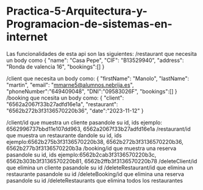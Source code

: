 # Practica-5-Arquitectura-y-Programacion-de-sistemas-en-internet
Las funcionalidades de esta api son las siguientes:
/restaurant que necesita un body como
{
"name": "Casa Pepe",
"CIF": "B13529940",
"address": "Ronda de valencia 16",
"bookings":[]
}

/client que necesita un body como:
{
"firstName": "Manolo",
"lastName": "martin",
"email": "mmarne5@alumnos.nebrija.es",
"phoneNumber":"649409048",
"DNI":"09583026F",
"bookings":[]
}
/booking que ncesita un body como:
{
"client": "6562a2067f33b27adfd16e1a",
"restaurant": "6562b272b3f3136570220b36",
"date":"2023-11-12"
}

/client/id que muestra un cliente pasandole su id, ids ejemplo: 6562996737bbd11e107dd963, 6562a2067f33b27adfd16e1a
/restaurant/id que muestra un restaurante dandole su id, ids ejemplo:6562b275b3f3136570220b38, 6562b272b3f3136570220b36, 6562b277b3f3136570220b3a
/booking/id que muestra una reserva pasandole su id, ids ejemplo:6562b2cab3f3136570220b3c, 6562b303b3f3136570220b81, 6562b2ffb3f3136570220b78
/deleteClient/id que elimina un cliente pasandole su id
/deleteRestaurant/id que elimina un restaurante pasandole su id
/deleteBooking/id que elimina una reserva pasandole su id 
/deleteRestaurants que elimina todos los restaurantes
